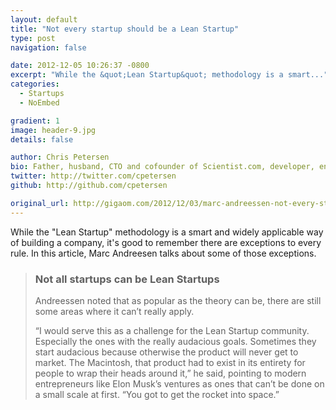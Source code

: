 ```yaml
---
layout: default
title: "Not every startup should be a Lean Startup"
type: post
navigation: false

date: 2012-12-05 10:26:37 -0800
excerpt: "While the &quot;Lean Startup&quot; methodology is a smart..."
categories:
  - Startups
  - NoEmbed

gradient: 1
image: header-9.jpg
details: false

author: Chris Petersen
bio: Father, husband, CTO and cofounder of Scientist.com, developer, entrepreneur and technologist.
twitter: http://twitter.com/cpetersen
github: http://github.com/cpetersen

original_url: http://gigaom.com/2012/12/03/marc-andreessen-not-every-startup-should-be-a-lean-startup-or-embrace-the-pivot/?utm_source=social&utm_medium=twitter&utm_campaign=gigaom
---
```



While the "Lean Startup" methodology is a smart and widely applicable way of building a company, it's good to remember there are exceptions to every rule. In this article, Marc Andreesen talks about some of those exceptions.

 > 
 > 
 > ### Not all startups can be Lean Startups
 > 
 > Andreessen noted that as popular as the theory can be, there are still some areas where it can’t really apply.
 > 
 > “I would serve this as a challenge for the Lean Startup community. Especially the ones with the really audacious goals. Sometimes they start audacious because otherwise the product will never get to market. The Macintosh, that product had to exist in its entirety for people to wrap their heads around it,” he said, pointing to modern entrepreneurs like Elon Musk’s ventures as ones that can’t be done on a small scale at first. “You got to get the rocket into space.”
 > 
 > 
